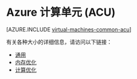 <properties
    pageTitle="Azure 计算单元概述 | Azure"
    description="适用于 Windows 的 Azure 计算单元概念的概述。 ACU 提供了一种在 Azure SKU 中比较 CPU 性能的方法。"
    services="virtual-machines-windows"
    documentationcenter=""
    author="cynthn"
    manager="timlt"
    editor=""
    tags="azure-resource-manager,azure-service-management" />
<tags
    ms.assetid=""
    ms.service="virtual-machines-windows"
    ms.devlang="na"
    ms.topic="article"
    ms.tgt_pltfrm="vm-windows"
    ms.workload="infrastructure-services"
    ms.date="03/23/2017"
    wacn.date="05/15/2017"
    ms.author="cynthn"
    ms.translationtype="Human Translation"
    ms.sourcegitcommit="457fc748a9a2d66d7a2906b988e127b09ee11e18"
    ms.openlocfilehash="2ebaa2f9ad47e59e754a14dd2b1510cad29205ae"
    ms.contentlocale="zh-cn"
    ms.lasthandoff="05/05/2017" />

# <a name="azure-compute-unit-acu"></a>Azure 计算单元 (ACU)

[AZURE.INCLUDE [virtual-machines-common-acu](../../includes/virtual-machines-common-acu.md)]

有关各种大小的详细信息，请访问以下链接：

- [通用](/documentation/articles/virtual-machines-windows-sizes-general/)
- [内存优化](/documentation/articles/virtual-machines-windows-sizes-memory/)
- [计算优化](/documentation/articles/virtual-machines-windows-sizes-compute/)